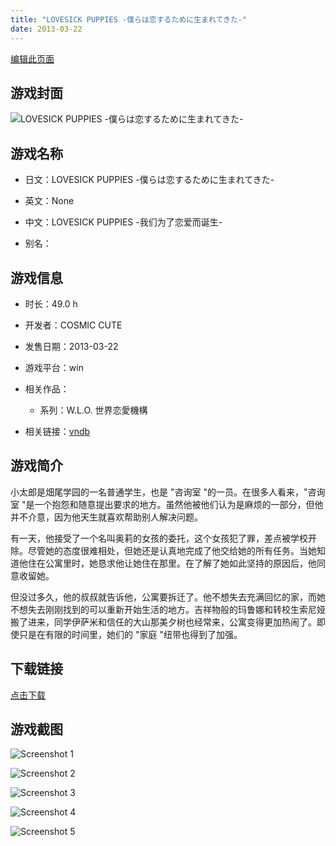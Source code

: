 ```yaml
---
title: "LOVESICK PUPPIES -僕らは恋するために生まれてきた-"
date: 2013-03-22
---
```

[编辑此页面](https://github.com/ACG-3/ADV3-source/blob/main/source/_posts/LOVESICK%20PUPPIES%20-%E5%83%95%E3%82%89%E3%81%AF%E6%81%8B%E3%81%99%E3%82%8B%E3%81%9F%E3%82%81%E3%81%AB%E7%94%9F%E3%81%BE%E3%82%8C%E3%81%A6%E3%81%8D%E3%81%9F-.md)

## 游戏封面

![LOVESICK PUPPIES -僕らは恋するために生まれてきた-](https%3A//pan.timero.xyz/onedrive/img_lib_001/LOVESICK%20PUPPIES%20-%E5%83%95%E3%82%89%E3%81%AF%E6%81%8B%E3%81%99%E3%82%8B%E3%81%9F%E3%82%81%E3%81%AB%E7%94%9F%E3%81%BE%E3%82%8C%E3%81%A6%E3%81%8D%E3%81%9F-_cover.avif)


## 游戏名称

- 日文：LOVESICK PUPPIES -僕らは恋するために生まれてきた-
- 英文：None
- 中文：LOVESICK PUPPIES -我们为了恋爱而诞生-

- 别名：


## 游戏信息

- 时长：49.0 h
- 开发者：COSMIC CUTE
- 发售日期：2013-03-22
- 游戏平台：win
- 相关作品：
   - 系列：W.L.O. 世界恋愛機構

- 相关链接：[vndb](https://vndb.org/v11194)


## 游戏简介

小太郎是畑尾学园的一名普通学生，也是 "咨询室 "的一员。在很多人看来，"咨询室 "是一个抱怨和随意提出要求的地方。虽然他被他们认为是麻烦的一部分，但他并不介意，因为他天生就喜欢帮助别人解决问题。

有一天，他接受了一个名叫奥莉的女孩的委托，这个女孩犯了罪，差点被学校开除。尽管她的态度很难相处，但她还是认真地完成了他交给她的所有任务。当她知道他住在公寓里时，她恳求他让她住在那里。在了解了她如此坚持的原因后，他同意收留她。

但没过多久，他的叔叔就告诉他，公寓要拆迁了。他不想失去充满回忆的家，而她不想失去刚刚找到的可以重新开始生活的地方。吉祥物般的玛鲁娜和转校生索尼娅搬了进来，同学伊萨米和信任的大山那美夕树也经常来，公寓变得更加热闹了。即使只是在有限的时间里，她们的 "家庭 "纽带也得到了加强。




## 下载链接

[点击下载](https://pan.timero.xyz/onedrive/adv_lib_001/LOVESICK%20PUPPIES%20-%E5%83%95%E3%82%89%E3%81%AF%E6%81%8B%E3%81%99%E3%82%8B%E3%81%9F%E3%82%81%E3%81%AB%E7%94%9F%E3%81%BE%E3%82%8C%E3%81%A6%E3%81%8D%E3%81%9F-)


## 游戏截图


![Screenshot 1](https%3A//pan.timero.xyz/onedrive/img_lib_001/LOVESICK%20PUPPIES%20-%E5%83%95%E3%82%89%E3%81%AF%E6%81%8B%E3%81%99%E3%82%8B%E3%81%9F%E3%82%81%E3%81%AB%E7%94%9F%E3%81%BE%E3%82%8C%E3%81%A6%E3%81%8D%E3%81%9F-_Screenshot_1.avif)

![Screenshot 2](https%3A//pan.timero.xyz/onedrive/img_lib_001/LOVESICK%20PUPPIES%20-%E5%83%95%E3%82%89%E3%81%AF%E6%81%8B%E3%81%99%E3%82%8B%E3%81%9F%E3%82%81%E3%81%AB%E7%94%9F%E3%81%BE%E3%82%8C%E3%81%A6%E3%81%8D%E3%81%9F-_Screenshot_2.avif)

![Screenshot 3](https%3A//pan.timero.xyz/onedrive/img_lib_001/LOVESICK%20PUPPIES%20-%E5%83%95%E3%82%89%E3%81%AF%E6%81%8B%E3%81%99%E3%82%8B%E3%81%9F%E3%82%81%E3%81%AB%E7%94%9F%E3%81%BE%E3%82%8C%E3%81%A6%E3%81%8D%E3%81%9F-_Screenshot_3.avif)

![Screenshot 4](https%3A//pan.timero.xyz/onedrive/img_lib_001/LOVESICK%20PUPPIES%20-%E5%83%95%E3%82%89%E3%81%AF%E6%81%8B%E3%81%99%E3%82%8B%E3%81%9F%E3%82%81%E3%81%AB%E7%94%9F%E3%81%BE%E3%82%8C%E3%81%A6%E3%81%8D%E3%81%9F-_Screenshot_4.avif)

![Screenshot 5](https%3A//pan.timero.xyz/onedrive/img_lib_001/LOVESICK%20PUPPIES%20-%E5%83%95%E3%82%89%E3%81%AF%E6%81%8B%E3%81%99%E3%82%8B%E3%81%9F%E3%82%81%E3%81%AB%E7%94%9F%E3%81%BE%E3%82%8C%E3%81%A6%E3%81%8D%E3%81%9F-_Screenshot_5.avif)

